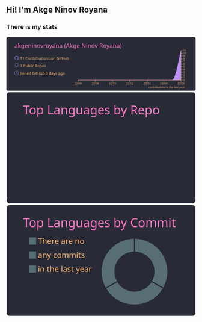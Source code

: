## Hi! I'm Akge Ninov Royana
### There is my stats

[![](https://raw.githubusercontent.com/akgeninovroyana/akgeninovroyana/master/profile-summary-card-output/dracula/0-profile-details.svg)](https://github.com/vn7n24fzkq/github-profile-summary-cards)
[![](https://raw.githubusercontent.com/akgeninovroyana/akgeninovroyana/master/profile-summary-card-output/dracula/1-repos-per-language.svg)](https://github.com/vn7n24fzkq/github-profile-summary-cards) [![](https://raw.githubusercontent.com/akgeninovroyana/akgeninovroyana/master/profile-summary-card-output/dracula/2-most-commit-language.svg)](https://github.com/vn7n24fzkq/github-profile-summary-cards)

